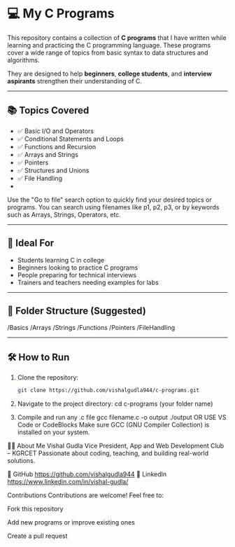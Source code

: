 # 💻 My C Programs

This repository contains a collection of **C programs** that I have written while learning and practicing the C programming language. These programs cover a wide range of topics from basic syntax to data structures and algorithms.

They are designed to help **beginners**, **college students**, and **interview aspirants** strengthen their understanding of C.

---

## 📚 Topics Covered

- ✅ Basic I/O and Operators  
- ✅ Conditional Statements and Loops  
- ✅ Functions and Recursion  
- ✅ Arrays and Strings  
- ✅ Pointers  
- ✅ Structures and Unions  
- ✅ File Handling
- 
Use the "Go to file" search option to quickly find your desired topics or programs.
You can search using filenames like p1, p2, p3, or by keywords such as Arrays, Strings, Operators, etc.


---

## 🎯 Ideal For

- Students learning C in college  
- Beginners looking to practice C programs  
- People preparing for technical interviews  
- Trainers and teachers needing examples for labs

---

## 📁 Folder Structure (Suggested)
/Basics
/Arrays
/Strings
/Functions
/Pointers
/FileHandling


---

## 🛠️ How to Run

1. Clone the repository:
   ```bash
   git clone https://github.com/vishalgudla944/c-programs.git

2. Navigate to the project directory:
cd c-programs (your folder name)

3. Compile and run any .c file
gcc filename.c -o output
./output
OR USE VS Code or CodeBlocks
Make sure GCC (GNU Compiler Collection) is installed on your system.




👨‍💻 About Me
Vishal Gudla
Vice President, App and Web Development Club – KGRCET
Passionate about coding, teaching, and building real-world solutions.

🔗 GitHub https://github.com/vishalgudla944
🔗 LinkedIn https://www.linkedin.com/in/vishal-gudla/


Contributions
Contributions are welcome! Feel free to:

Fork this repository

Add new programs or improve existing ones

Create a pull request
